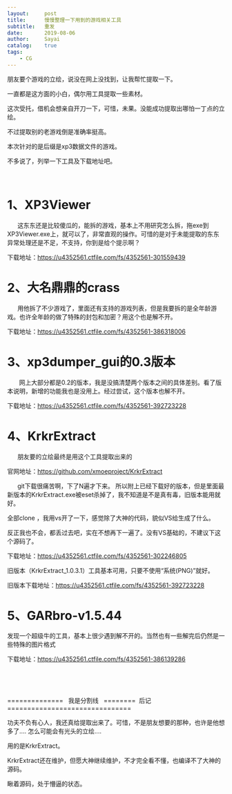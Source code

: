 ```yaml
---
layout:     post
title:      慢慢整理一下用到的游戏相关工具
subtitle:   重发
date:       2019-08-06
author:     Sayai
catalog:    true
tags:
    - CG
---
```


朋友要个游戏的立绘，说没在网上没找到，让我帮忙提取一下。

一直都是这方面的小白，偶尔用工具提取一些素材。

这次受托，借机会想亲自开刀一下，可惜，未果。没能成功提取出哪怕一丁点的立绘。

不过提取别的老游戏倒是准确率挺高。

本次针对的是后缀是xp3数据文件的游戏。

不多说了，列举一下工具及下载地址吧。

 

# 1、XP3Viewer

      这东东还是比较傻瓜的，能拆的游戏，基本上不用研究怎么拆，拖exe到XP3Viewer.exe上，就可以了，非常直观的操作。可惜的是对于未能提取的东东异常处理还是不足，不支持，你到是给个提示啊？ 

下载地址：<https://u4352561.ctfile.com/fs/4352561-301559439>

# 2、大名鼎鼎的crass

      用他拆了不少游戏了，里面还有支持的游戏列表，但是我要拆的是全年龄游戏。也许全年龄的做了特殊的封包和加密？用这个也是解不开。

下载地址：<https://u4352561.ctfile.com/fs/4352561-386318006>

# 3、xp3dumper_gui的0.3版本

       网上大部分都是0.2的版本，我是没搞清楚两个版本之间的具体差别。看了版本说明，新增的功能我也是没用上。经过尝试，这个版本也解不开。

下载地址：<https://u4352561.ctfile.com/fs/4352561-392723228>

# 4、KrkrExtract

      朋友要的立绘最终是用这个工具提取出来的

官网地址：<https://github.com/xmoeproject/KrkrExtract>

      git下载很痛苦啊，下了N遍才下来。 所以附上已经下载好的版本，但是里面最新版本的KrkrExtract.exe被eset杀掉了，我不知道是不是真有毒，旧版本能用就好。

全部clone ，我用vs开了一下，感觉除了大神的代码，貌似VS给生成了什么。

反正我也不会，都丢过去吧，实在不想再下一遍了。没有VS基础的，不建议下这个源码了。 

下载地址：<https://u4352561.ctfile.com/fs/4352561-302246805>

旧版本（KrkrExtract_1.0.3.1）工具基本可用，只要不使用“系统(PNG)”就好。 

旧版本下载地址：<https://u4352561.ctfile.com/fs/4352561-392723228>

# 5、GARbro-v1.5.44

发现一个超级牛的工具，基本上很少遇到解不开的。当然也有一些解完后仍然是一些特殊的图片格式

下载地址：<https://u4352561.ctfile.com/fs/4352561-386139286>

 

 

==============   我是分割线   ========  后记 ===============================

功夫不负有心人，我还真给提取出来了。可惜，不是朋友想要的那种，也许是他想多了.... 怎么可能会有光头的立绘....

用的是KrkrExtract。

KrkrExtract还在维护，但愿大神继续维护，不才完全看不懂，也编译不了大神的源码。

瞅着源码，处于懵逼的状态。



